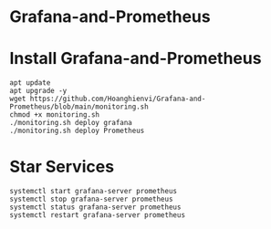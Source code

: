 # Grafana-and-Prometheus


# Install Grafana-and-Prometheus
```
apt update
apt upgrade -y
wget https://github.com/Hoanghienvi/Grafana-and-Prometheus/blob/main/monitoring.sh
chmod +x monitoring.sh
./monitoring.sh deploy grafana
./monitoring.sh deploy Prometheus
```

# Star Services
```
systemctl start grafana-server prometheus
systemctl stop grafana-server prometheus
systemctl status grafana-server prometheus
systemctl restart grafana-server prometheus

```
